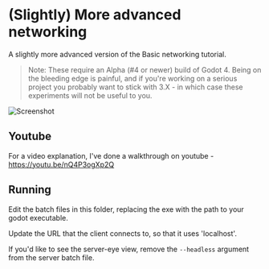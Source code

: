 # (Slightly) More advanced networking
A slightly more advanced version of the Basic networking tutorial.

> Note: These require an Alpha (#4 or newer) build of Godot 4. Being on the bleeding edge is painful, and if you're working on a serious project you probably want to stick with 3.X - in which case these experiments will not be useful to you.

![Screenshot](https://github.com/MitchMakesThings/Godot-Things/blob/main/Networking/Explained/Screenshots/220.png)

## Youtube
For a video explanation, I've done a walkthrough on youtube - https://youtu.be/nQ4P3ogXp2Q

## Running
Edit the batch files in this folder, replacing the exe with the path to your godot executable.

Update the URL that the client connects to, so that it uses 'localhost'.

If you'd like to see the server-eye view, remove the `--headless` argument from the server batch file.
